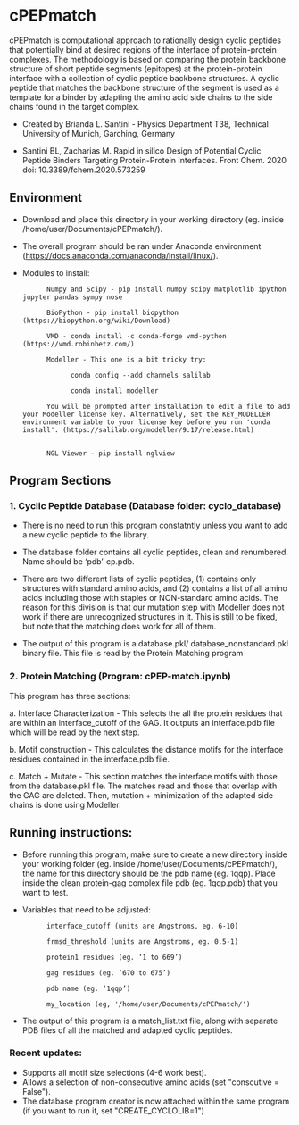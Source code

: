 # cPEPmatch


cPEPmatch is computational approach to rationally design cyclic peptides that potentially bind at desired regions of the interface of protein-protein complexes. The methodology is based on comparing the protein backbone structure of short peptide segments (epitopes) at the protein-protein interface with a collection of cyclic peptide backbone structures. A cyclic peptide that matches the backbone structure of the segment is used as a template for a binder by adapting the amino acid side chains to the side chains found in the target complex. 


- Created by Brianda L. Santini - Physics Department T38, Technical University of Munich, Garching, Germany

- Santini BL, Zacharias M. Rapid in silico Design of Potential Cyclic Peptide Binders Targeting Protein-Protein Interfaces. Front Chem. 2020  doi: 10.3389/fchem.2020.573259

## Environment

- Download and place this directory in your working directory (eg. inside /home/user/Documents/cPEPmatch/).
      
- The overall program should be ran under Anaconda environment (https://docs.anaconda.com/anaconda/install/linux/). 
      
      
- Modules to install: 

            Numpy and Scipy - pip install numpy scipy matplotlib ipython jupyter pandas sympy nose

            BioPython - pip install biopython (https://biopython.org/wiki/Download)

            VMD - conda install -c conda-forge vmd-python (https://vmd.robinbetz.com/)

            Modeller - This one is a bit tricky try: 

                  conda config --add channels salilab

                  conda install modeller

            You will be prompted after installation to edit a file to add your Modeller license key. Alternatively, set the KEY_MODELLER environment variable to your license key before you run 'conda install'. (https://salilab.org/modeller/9.17/release.html)


            NGL Viewer - pip install nglview



## Program Sections

### 1. Cyclic Peptide Database (Database folder: cyclo_database)

- There is no need to run this program constatntly unless you want to add a new cyclic peptide to the library. 
      
- The database folder contains all cyclic peptides, clean and renumbered. Name should be ‘pdb’-cp.pdb.
      
- There are two different lists of cyclic peptides, (1) contains only structures with standard amino acids, and (2) contains a list of all amino acids including those with staples or NON-standard amino acids. The reason for this division is that our mutation step with Modeller does not work if there are unrecognized structures in it. This is still to be fixed, but note that the matching does work for all of them.
      
- The output of this program is a database.pkl/ database_nonstandard.pkl binary file. This file is read by the Protein Matching program




### 2. Protein Matching (Program: cPEP-match.ipynb)

This program has three sections: 

a.  Interface Characterization - This selects the all the protein residues that are within an interface_cutoff of the GAG. It outputs an interface.pdb file which will be read by the next step.

b.  Motif construction -  This calculates the distance motifs for the interface residues contained in the interface.pdb file.

c.  Match + Mutate -  This section matches the interface motifs with those from the database.pkl file. The matches read and those that overlap with the GAG are deleted. Then, mutation + minimization of the adapted side chains is done using Modeller. 


## Running instructions:

- Before running this program, make sure to create a new directory inside your working folder (eg. inside /home/user/Documents/cPEPmatch/), the name for this directory should be the pdb name (eg. 1qqp). Place inside the clean protein-gag complex file pdb (eg. 1qqp.pdb) that you want to test. 
      
- Variables that need to be adjusted: 


            interface_cutoff (units are Angstroms, eg. 6-10)

            frmsd_threshold (units are Angstroms, eg. 0.5-1)

            protein1 residues (eg. ‘1 to 669’)

            gag residues (eg. ‘670 to 675’) 

            pdb name (eg. ‘1qqp’)

            my_location (eg, '/home/user/Documents/cPEPmatch/')

      

- The output of this program is a match_list.txt file, along with separate PDB files of all the matched and adapted cyclic peptides.


### Recent updates:

- Supports all motif size selections (4-6 work best).
- Allows a selection of non-consecutive amino acids (set "conscutive = False").
- The database program creator is now attached within the same program (if you want to run it, set "CREATE_CYCLOLIB=1")
